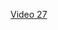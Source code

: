 [Video 27](https://egghead.io/lessons/javascript-redux-generating-containers-with-connect-from-react-redux-visibletodolist)